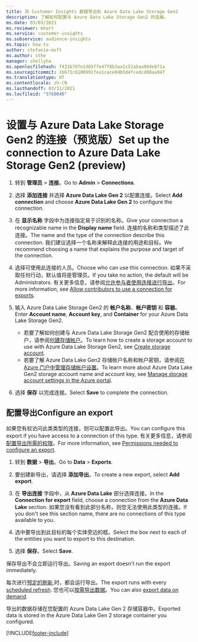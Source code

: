 ```yaml
---
title: 将 Customer Insights 数据导出到 Azure Data Lake Storage Gen2
description: 了解如何配置与 Azure Data Lake Storage Gen2 的连接。
ms.date: 03/03/2021
ms.reviewer: mhart
ms.service: customer-insights
ms.subservice: audience-insights
ms.topic: how-to
author: stefanie-msft
ms.author: sthe
manager: shellyha
ms.openlocfilehash: f431b707e1d65ffe47f8b3aa1c52abaa964e871a
ms.sourcegitcommit: 1b671c6100991fea1cace04b5d4fcedcd88aa94f
ms.translationtype: HT
ms.contentlocale: zh-CN
ms.lasthandoff: 03/31/2021
ms.locfileid: "5760040"
---
```

# <a name="set-up-the-connection-to-azure-data-lake-storage-gen2-preview"></a><span data-ttu-id="13efb-103">设置与 Azure Data Lake Storage Gen2 的连接（预览版）</span><span class="sxs-lookup"><span data-stu-id="13efb-103">Set up the connection to Azure Data Lake Storage Gen2 (preview)</span></span>

1. <span data-ttu-id="13efb-104">转到 **管理员** > **连接**。</span><span class="sxs-lookup"><span data-stu-id="13efb-104">Go to **Admin** > **Connections**.</span></span>

1. <span data-ttu-id="13efb-105">选择 **添加连接** 并选择 **Azure Data Lake Gen 2** 以配置连接。</span><span class="sxs-lookup"><span data-stu-id="13efb-105">Select **Add connection** and choose **Azure Data Lake Gen 2** to configure the connection.</span></span>

1. <span data-ttu-id="13efb-106">在 **显示名称** 字段中为连接指定易于识别的名称。</span><span class="sxs-lookup"><span data-stu-id="13efb-106">Give your connection a recognizable name in the **Display name** field.</span></span> <span data-ttu-id="13efb-107">连接的名称和类型描述了此连接。</span><span class="sxs-lookup"><span data-stu-id="13efb-107">The name and the type of the connection describe this connection.</span></span> <span data-ttu-id="13efb-108">我们建议选择一个名称来解释此连接的用途和目标。</span><span class="sxs-lookup"><span data-stu-id="13efb-108">We recommend choosing a name that explains the purpose and target of the connection.</span></span>

1. <span data-ttu-id="13efb-109">选择可使用此连接的人员。</span><span class="sxs-lookup"><span data-stu-id="13efb-109">Choose who can use this connection.</span></span> <span data-ttu-id="13efb-110">如果不采取任何行动，默认值将是管理员。</span><span class="sxs-lookup"><span data-stu-id="13efb-110">If you take no action, the default will be Administrators.</span></span> <span data-ttu-id="13efb-111">有关更多信息，请参阅[允许参与者使用连接进行导出](connections.md#allow-contributors-to-use-a-connection-for-exports)。</span><span class="sxs-lookup"><span data-stu-id="13efb-111">For more information, see [Allow contributors to use a connection for exports](connections.md#allow-contributors-to-use-a-connection-for-exports).</span></span>

1. <span data-ttu-id="13efb-112">输入 Azure Data Lake Storage Gen2 的 **帐户名称**、**帐户密钥** 和 **容器**。</span><span class="sxs-lookup"><span data-stu-id="13efb-112">Enter **Account name**, **Account key**, and **Container** for your Azure Data Lake Storage Gen2.</span></span>
    - <span data-ttu-id="13efb-113">若要了解如何创建与 Azure Data Lake Storage Gen2 配合使用的存储帐户，请参阅[创建存储帐户](/azure/storage/blobs/create-data-lake-storage-account)。</span><span class="sxs-lookup"><span data-stu-id="13efb-113">To learn how to create a storage account to use with Azure Data Lake Storage Gen2, see [Create storage account](/azure/storage/blobs/create-data-lake-storage-account).</span></span> 
    - <span data-ttu-id="13efb-114">若要了解 Azure Data Lake Gen2 存储帐户名称和帐户密钥，请参阅[在 Azure 门户中管理存储帐户设置](/azure/storage/common/storage-account-manage)。</span><span class="sxs-lookup"><span data-stu-id="13efb-114">To learn more about Azure Data Lake Gen2 storage account name and account key, see [Manage storage account settings in the Azure portal](/azure/storage/common/storage-account-manage).</span></span>

1. <span data-ttu-id="13efb-115">选择 **保存** 以完成连接。</span><span class="sxs-lookup"><span data-stu-id="13efb-115">Select **Save** to complete the connection.</span></span> 

## <a name="configure-an-export"></a><span data-ttu-id="13efb-116">配置导出</span><span class="sxs-lookup"><span data-stu-id="13efb-116">Configure an export</span></span>

<span data-ttu-id="13efb-117">如果您有权访问此类类型的连接，则可以配置此导出。</span><span class="sxs-lookup"><span data-stu-id="13efb-117">You can configure this export if you have access to a connection of this type.</span></span> <span data-ttu-id="13efb-118">有关更多信息，请参阅[配置导出所需的权限](export-destinations.md#set-up-a-new-export)。</span><span class="sxs-lookup"><span data-stu-id="13efb-118">For more information, see [Permissions needed to configure an export](export-destinations.md#set-up-a-new-export).</span></span>

1. <span data-ttu-id="13efb-119">转到 **数据** > **导出**。</span><span class="sxs-lookup"><span data-stu-id="13efb-119">Go to **Data** > **Exports**.</span></span>

1. <span data-ttu-id="13efb-120">要创建新导出，请选择 **添加导出**。</span><span class="sxs-lookup"><span data-stu-id="13efb-120">To create a new export, select **Add export**.</span></span>

1. <span data-ttu-id="13efb-121">在 **导出连接** 字段中，从 **Azure Data Lake** 部分选择连接。</span><span class="sxs-lookup"><span data-stu-id="13efb-121">In the **Connection for export** field, choose a connection from the **Azure Data Lake** section.</span></span> <span data-ttu-id="13efb-122">如果您没有看到此部分名称，则您无法使用此类型的连接。</span><span class="sxs-lookup"><span data-stu-id="13efb-122">If you don't see this section name, there are no connections of this type available to you.</span></span>

1. <span data-ttu-id="13efb-123">选中要导出到此目标的每个实体旁边的框。</span><span class="sxs-lookup"><span data-stu-id="13efb-123">Select the box next to each of the entities you want to export to this destination.</span></span>

1. <span data-ttu-id="13efb-124">选择 **保存**。</span><span class="sxs-lookup"><span data-stu-id="13efb-124">Select **Save**.</span></span>

<span data-ttu-id="13efb-125">保存导出不会立即运行导出。</span><span class="sxs-lookup"><span data-stu-id="13efb-125">Saving an export doesn't run the export immediately.</span></span>

<span data-ttu-id="13efb-126">每次进行[预定的刷新 ](system.md#schedule-tab)时，都会运行导出。</span><span class="sxs-lookup"><span data-stu-id="13efb-126">The export runs with every [scheduled refresh](system.md#schedule-tab).</span></span> <span data-ttu-id="13efb-127">您也可以[按需导出数据](export-destinations.md#run-exports-on-demand)。</span><span class="sxs-lookup"><span data-stu-id="13efb-127">You can also [export data on demand](export-destinations.md#run-exports-on-demand).</span></span> 

<span data-ttu-id="13efb-128">导出的数据存储在您配置的 Azure Data Lake Gen 2 存储容器中。</span><span class="sxs-lookup"><span data-stu-id="13efb-128">Exported data is stored in the Azure Data Lake Gen 2 storage container you configured.</span></span> 

[!INCLUDE[footer-include](../includes/footer-banner.md)]
